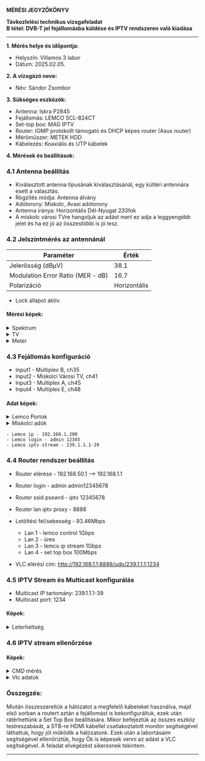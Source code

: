 **MÉRÉSI JEGYZŐKÖNYV**

**Távkozlelési technikus vizsgafeladat**  
**B tétel: DVB-T jel fejállomásba küldése és IPTV rendszeren való kiadása**

---

**1. Mérés helye és időpontja:**  
- Helyszín: Villamos 3 labor
- Dátum: 2025.02.05.


**2. A vizsgázó neve:**  
- Név: Sándor Zsombor

**3. Sükséges eszközök:**  
- Antenna: Iskra P2845
- Fejállomás: LEMCO SCL-824CT
- Set-top box: MAG IPTV
- Router: IGMP protokollt támogató és DHCP képes router (Asus router)
- Mérőműszer: METEK HDD
- Kábelezés: Koaxiális és UTP kábelek

**4. Mérések és beállítások:**

### **4.1 Antenna beállítás**
- Kiválasztott antenna típusának kiválasztásánál, egy kültéri antennára esett a választás.
- Rögzítés módja: Antenna álvány
- Adótorony: Miskolc, Avasi adótorony
- Antenna iránya: Horizontális Dél-Nyugat 233fok
- A miskolc városi TVre hangoljuk az adást mert ez adja a leggyengébb jelet és ha ez jó az összestöbbi is jó lesz.

### **4.2 Jelszintmérés az antennánál**
| Paraméter | Érték |
|------------|---------|
| Jelerősség (dBμV) | 38.1 |
| Modulation Error Ratio (MER - dB) | 16.7 |
| Polarizáció | Horizontális 

- Lock állapot aktív.

#### **Mérési képek:**

<details>
    <summary>Spektrum</summary>
    <img src="https://github.com/user-attachments/assets/5fbf7610-f070-4dfc-b502-3c9d7abe81b8" width="640" height="360">
</details>
<details>
    <summary>TV</summary>
    <img src="https://github.com/user-attachments/assets/ac667c96-8e30-4460-8efd-867a3bbb25e6" width="640" height="360">
</details>
<details>
    <summary>Meter</summary>
    <img src="https://github.com/user-attachments/assets/17246ed4-1af6-44ec-9e7f-cd822794d85f" width="640" height="360">
</details>


### **4.3 Fejállomás konfiguráció**
- Input1 - Multiplex B, ch35
- Input2 - Miskolci Városi TV, ch41
- Input3 - Multiplex A, ch45
- Input4 - Multiplex E, ch48

#### **Adat képek:**
<details>
    <summary>Lemco Portok</summary>
    <img src="https://github.com/user-attachments/assets/db7434d3-1634-4cc4-8a22-19d67e99b072" width="640" height="360">
    <img src="https://github.com/user-attachments/assets/31428b5b-1575-438d-92c2-0be50296328c" width="360" height="640">
</details>
<details>
    <summary>Miskolci adók</summary>
    <img src="https://github.com/user-attachments/assets/02311e84-efb3-426e-82f4-5ee4a8d62bd5" width="640" height="360">
</details>


    - Lemco ip - 192.168.1.200
    - Lemco login - admin 12345
    - Lemco iptv stream - 239.1.1.1-39

### **4.4 Router rendszer beállítás**
- Router elérése - 192.168.50.1 --> 192.168.1.1
- Router login - admin admin12345678
- Router ssid psswrd - iptv 12345678
- Router lan iptv proxy - 8888
- Letöltési fel/sebesség - 93.46Mbps

    - Lan 1 - lemco control 1Gbps
    - Lan 2 - üres
    - Lan 3 - lemco ip stream 1Gbps
    - Lan 4 - set top box 100Mbps

- VLC elérési cím: http://192.168.1.1:8888/udp/239.1.1.1:1234

### **4.5 IPTV Stream és Multicast konfigurálás**
- Multicast IP tartomány: 239.1.1.1-39
- Multicast port: 1234

#### **Képek:**
<details>
    <summary>Leterheltség</summary>
    <img src="https://github.com/user-attachments/assets/f66f37ce-80c0-46b0-acb5-818d8febd2db" width="640" height="360">
</details>

### **4.6 IPTV stream ellenőrzése**

#### **Képek:**
<details>
    <summary>CMD mérés</summary>
    <img src="https://github.com/user-attachments/assets/c7409d28-7263-465e-b638-aa9c0c147d36" width="640" height="540">
</details>
<details>
    <summary>Vlc adatok</summary>
    <img src="https://github.com/user-attachments/assets/bdd7856a-58e8-46ac-a85f-474bd7809db5" width="360" height="640">
    <img src="https://github.com/user-attachments/assets/9e6321ef-ed26-4288-838b-f66275b24c82" width="360" height="640">
</details>


### **Összegzés:**
Miután összeszereltük a hálózatot a megfelelő kábeleket használva, majd első sorban a routert aztán a fejállomást is bekonfiguráltuk, ezek után rátérhettünk a Set Top Box beállítására. Mikor befejeztük az összes eszköz testreszabását, a STB-re HDMI kábellel csatlakoztatott monitor segítségével láthattuk, hogy jól működik a hálózatunk. Ezek után a labortásaim segítségével ellenőriztük, hogy Ők is képesek venni az adást a VLC segítségével. A feladat elvégézést sikeresnek tekintem.


---


